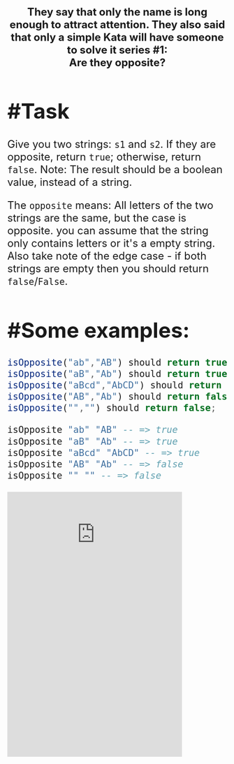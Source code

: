 <p align="center"><font size=5><b>They say that only the name is long enough to attract attention. They also said that only a simple Kata will have someone to solve it series #1:<br>Are they opposite?<br><font size=3></b></font></p>

# #Task
Give you two strings: ```s1``` and ```s2```. If they are opposite, return `true`; otherwise, return `false`. Note: The result should be a boolean value, instead of a string.

The ```opposite``` means: All letters of the two strings are the same, but the case is opposite. you can assume that the string only contains letters or it's a empty string.  Also take note of the edge case - if both strings are empty then you should return `false`/`False`.
  
# #Some examples:

```javascript
isOpposite("ab","AB") should return true;
isOpposite("aB","Ab") should return true;
isOpposite("aBcd","AbCD") should return true;
isOpposite("AB","Ab") should return false;
isOpposite("","") should return false;
```
```purescript
isOpposite "ab" "AB" -- => true
isOpposite "aB" "Ab" -- => true
isOpposite "aBcd" "AbCD" -- => true
isOpposite "AB" "Ab" -- => false
isOpposite "" "" -- => false
```
   
<div align="left" style="margin:0 auto;"><div style="width:1200px;height:800px;overflow:hidden;border:0px"><div style="width:500px;height:800px;margin:-393px -5000px 0px 0px;"><iFrame src="https://www.codewars.com/kata/57b55863d2a31c57720011c6" width="400" height="1000" scrolling="no" frameborder="0"></iFrame></div></div></div>